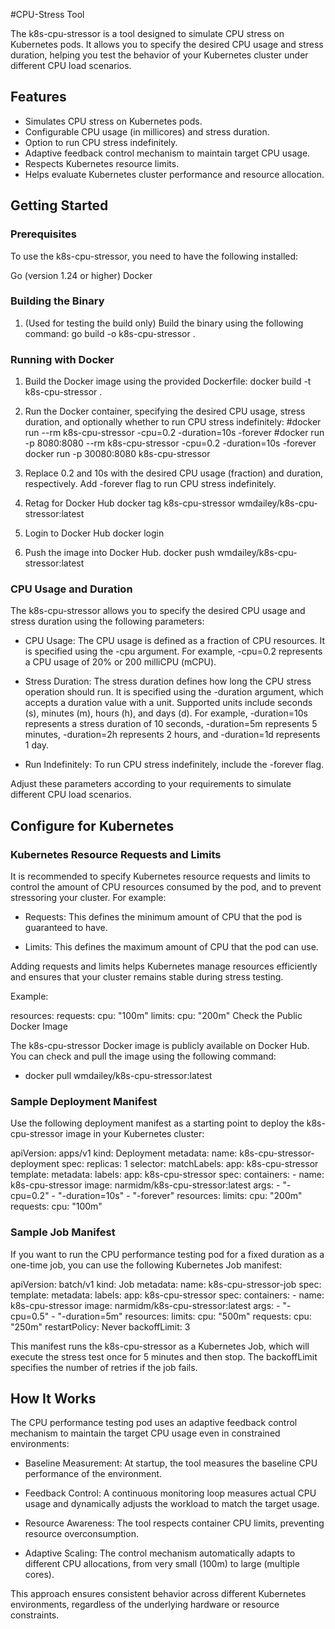 #CPU-Stress Tool

The k8s-cpu-stressor is a tool designed to simulate CPU stress on Kubernetes pods. It allows you to specify the desired CPU usage and stress duration, helping you test the behavior of your Kubernetes cluster under different CPU load scenarios.

## Features

* Simulates CPU stress on Kubernetes pods.
* Configurable CPU usage (in millicores) and stress duration.
* Option to run CPU stress indefinitely.
* Adaptive feedback control mechanism to maintain target CPU usage.
* Respects Kubernetes resource limits.
* Helps evaluate Kubernetes cluster performance and resource allocation.

## Getting Started

### Prerequisites

To use the k8s-cpu-stressor, you need to have the following installed:

Go (version 1.24 or higher)
Docker

### Building the Binary

1. (Used for testing the build only) Build the binary using the following command:
	go build -o k8s-cpu-stressor .

### Running with Docker

1. Build the Docker image using the provided Dockerfile:
	docker build -t k8s-cpu-stressor .

2. Run the Docker container, specifying the desired CPU usage, stress duration, and optionally whether to run CPU stress indefinitely:
	#docker run --rm k8s-cpu-stressor -cpu=0.2 -duration=10s -forever 
	#docker run -p 8080:8080 --rm k8s-cpu-stressor -cpu=0.2 -duration=10s -forever 
  docker run -p 30080:8080 k8s-cpu-stressor

3. Replace 0.2 and 10s with the desired CPU usage (fraction) and duration, respectively. Add -forever flag to run CPU stress indefinitely.

4. Retag for Docker Hub
	docker tag k8s-cpu-stressor wmdailey/k8s-cpu-stressor:latest

5. Login to Docker Hub
	docker login

6. Push the image into Docker Hub.
	docker push wmdailey/k8s-cpu-stressor:latest

### CPU Usage and Duration

The k8s-cpu-stressor allows you to specify the desired CPU usage and stress duration using the following parameters:

* CPU Usage: The CPU usage is defined as a fraction of CPU resources. It is specified using the -cpu argument. For example, -cpu=0.2 represents a CPU usage of 20% or 200 milliCPU (mCPU).

* Stress Duration: The stress duration defines how long the CPU stress operation should run. It is specified using the -duration argument, which accepts a duration value with a unit. Supported units include seconds (s), minutes (m), hours (h), and days (d). For example, -duration=10s represents a stress duration of 10 seconds, -duration=5m represents 5 minutes, -duration=2h represents 2 hours, and -duration=1d represents 1 day.

* Run Indefinitely: To run CPU stress indefinitely, include the -forever flag.

Adjust these parameters according to your requirements to simulate different CPU load scenarios.

## Configure for Kubernetes 

### Kubernetes Resource Requests and Limits

It is recommended to specify Kubernetes resource requests and limits to control the amount of CPU resources consumed by the pod, and to prevent stressoring your cluster. For example:

* Requests: This defines the minimum amount of CPU that the pod is guaranteed to have.

* Limits: This defines the maximum amount of CPU that the pod can use.

Adding requests and limits helps Kubernetes manage resources efficiently and ensures that your cluster remains stable during stress testing.

Example:

resources:
  requests:
    cpu: "100m"
  limits:
    cpu: "200m"
Check the Public Docker Image

The k8s-cpu-stressor Docker image is publicly available on Docker Hub. You can check and pull the image using the following command:

* docker pull wmdailey/k8s-cpu-stressor:latest

### Sample Deployment Manifest

Use the following deployment manifest as a starting point to deploy the k8s-cpu-stressor image in your Kubernetes cluster:

apiVersion: apps/v1
kind: Deployment
metadata:
  name: k8s-cpu-stressor-deployment
spec:
  replicas: 1
  selector:
    matchLabels:
      app: k8s-cpu-stressor
  template:
    metadata:
      labels:
        app: k8s-cpu-stressor
    spec:
      containers:
        - name: k8s-cpu-stressor
          image: narmidm/k8s-cpu-stressor:latest
          args:
            - "-cpu=0.2"
            - "-duration=10s"
            - "-forever"
          resources:
            limits:
              cpu: "200m"
            requests:
              cpu: "100m"

### Sample Job Manifest

If you want to run the CPU performance testing pod for a fixed duration as a one-time job, you can use the following Kubernetes Job manifest:

apiVersion: batch/v1
kind: Job
metadata:
  name: k8s-cpu-stressor-job
spec:
  template:
    metadata:
      labels:
        app: k8s-cpu-stressor
    spec:
      containers:
        - name: k8s-cpu-stressor
          image: narmidm/k8s-cpu-stressor:latest
          args:
            - "-cpu=0.5"
            - "-duration=5m"
          resources:
            limits:
              cpu: "500m"
            requests:
              cpu: "250m"
      restartPolicy: Never
  backoffLimit: 3

This manifest runs the k8s-cpu-stressor as a Kubernetes Job, which will execute the stress test once for 5 minutes and then stop. The backoffLimit specifies the number of retries if the job fails.

## How It Works

The CPU performance testing pod uses an adaptive feedback control mechanism to maintain the target CPU usage even in constrained environments:

* Baseline Measurement: At startup, the tool measures the baseline CPU performance of the environment.

* Feedback Control: A continuous monitoring loop measures actual CPU usage and dynamically adjusts the workload to match the target usage.

* Resource Awareness: The tool respects container CPU limits, preventing resource overconsumption.

* Adaptive Scaling: The control mechanism automatically adapts to different CPU allocations, from very small (100m) to large (multiple cores).

This approach ensures consistent behavior across different Kubernetes environments, regardless of the underlying hardware or resource constraints.
